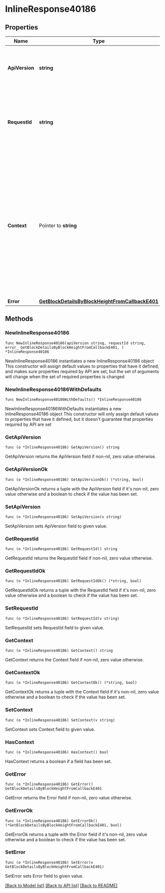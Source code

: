 # InlineResponse40186

## Properties

Name | Type | Description | Notes
------------ | ------------- | ------------- | -------------
**ApiVersion** | **string** | Specifies the version of the API that incorporates this endpoint. | 
**RequestId** | **string** | Defines the ID of the request. The &#x60;requestId&#x60; is generated by Crypto APIs and it&#39;s unique for every request. | 
**Context** | Pointer to **string** | In batch situations the user can use the context to correlate responses with requests. This property is present regardless of whether the response was successful or returned as an error. &#x60;context&#x60; is specified by the user. | [optional] 
**Error** | [**GetBlockDetailsByBlockHeightFromCallbackE401**](GetBlockDetailsByBlockHeightFromCallbackE401.md) |  | 

## Methods

### NewInlineResponse40186

`func NewInlineResponse40186(apiVersion string, requestId string, error_ GetBlockDetailsByBlockHeightFromCallbackE401, ) *InlineResponse40186`

NewInlineResponse40186 instantiates a new InlineResponse40186 object
This constructor will assign default values to properties that have it defined,
and makes sure properties required by API are set, but the set of arguments
will change when the set of required properties is changed

### NewInlineResponse40186WithDefaults

`func NewInlineResponse40186WithDefaults() *InlineResponse40186`

NewInlineResponse40186WithDefaults instantiates a new InlineResponse40186 object
This constructor will only assign default values to properties that have it defined,
but it doesn't guarantee that properties required by API are set

### GetApiVersion

`func (o *InlineResponse40186) GetApiVersion() string`

GetApiVersion returns the ApiVersion field if non-nil, zero value otherwise.

### GetApiVersionOk

`func (o *InlineResponse40186) GetApiVersionOk() (*string, bool)`

GetApiVersionOk returns a tuple with the ApiVersion field if it's non-nil, zero value otherwise
and a boolean to check if the value has been set.

### SetApiVersion

`func (o *InlineResponse40186) SetApiVersion(v string)`

SetApiVersion sets ApiVersion field to given value.


### GetRequestId

`func (o *InlineResponse40186) GetRequestId() string`

GetRequestId returns the RequestId field if non-nil, zero value otherwise.

### GetRequestIdOk

`func (o *InlineResponse40186) GetRequestIdOk() (*string, bool)`

GetRequestIdOk returns a tuple with the RequestId field if it's non-nil, zero value otherwise
and a boolean to check if the value has been set.

### SetRequestId

`func (o *InlineResponse40186) SetRequestId(v string)`

SetRequestId sets RequestId field to given value.


### GetContext

`func (o *InlineResponse40186) GetContext() string`

GetContext returns the Context field if non-nil, zero value otherwise.

### GetContextOk

`func (o *InlineResponse40186) GetContextOk() (*string, bool)`

GetContextOk returns a tuple with the Context field if it's non-nil, zero value otherwise
and a boolean to check if the value has been set.

### SetContext

`func (o *InlineResponse40186) SetContext(v string)`

SetContext sets Context field to given value.

### HasContext

`func (o *InlineResponse40186) HasContext() bool`

HasContext returns a boolean if a field has been set.

### GetError

`func (o *InlineResponse40186) GetError() GetBlockDetailsByBlockHeightFromCallbackE401`

GetError returns the Error field if non-nil, zero value otherwise.

### GetErrorOk

`func (o *InlineResponse40186) GetErrorOk() (*GetBlockDetailsByBlockHeightFromCallbackE401, bool)`

GetErrorOk returns a tuple with the Error field if it's non-nil, zero value otherwise
and a boolean to check if the value has been set.

### SetError

`func (o *InlineResponse40186) SetError(v GetBlockDetailsByBlockHeightFromCallbackE401)`

SetError sets Error field to given value.



[[Back to Model list]](../README.md#documentation-for-models) [[Back to API list]](../README.md#documentation-for-api-endpoints) [[Back to README]](../README.md)


